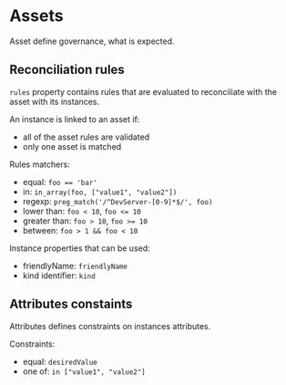 # Assets

Asset define governance, what is expected.


## Reconciliation rules

`rules` property contains rules that are evaluated to reconciliate with the asset with its instances.

An instance is linked to an asset if:
* all of the asset rules are validated
* only one asset is matched

Rules matchers:
* equal: `foo == 'bar'`
* in: `in_array(foo, ["value1", "value2"])`
* regexp: `preg_match('/^DevServer-[0-9]*$/', foo)`
* lower than: `foo < 10`, `foo <= 10`
* greater than: `foo > 10`, `foo >= 10`
* between: `foo > 1 && foo < 10`

Instance properties that can be used:
* friendlyName: `friendlyName`
* kind identifier: `kind`

## Attributes constaints

Attributes defines constraints on instances attributes.

Constraints:
* equal: `desiredValue`
* one of: `in ["value1", "value2"]`
